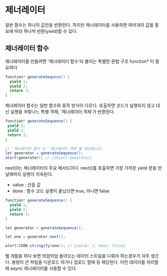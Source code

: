 # 제너레이터 
일반 함수는 하나의 값만을 반환한다. 하지만 제너레이터를 사용하면 여러개의 값을 필요에 따라 하나씩 반환(yield)할 수 있다.

## 제너레이터 함수
제너레이터를 만들려면 '제너레이터 함수'라 불리는 특별한 문법 구조 function* 이 필요하다
```java
function* generateSequnce() {
  yield 1;
  yield 2;
  return 3;
}
```
제너레이터 함수는 일반 함수와 동작 방식이 다르다. 호출하면 코드가 실행되지 않고 대신 실행을 처맇나느 특별 객체, '제너레이터 객체'가
 반환된다.
 ```java
function* generateSequence() {
  yield 1;
  yield 2;
  return 3;
}

// '제너레이터 함수'는 '제너레이터 객체'를 생성합니다.
let generator = generateSequence();
alert(generator); // [object Generator]
```
next(0는 제너레이터의 주요 메서드이다. next()를 호출하면 가장 가까운 yield<value> 문을 만날때까지 실행이 지속된다.
* value : 산출 값
* done : 함수 코드 실행이 끝났으면 true, 아니면 false

```java
function* generateSequence() {
  yield 1;
  yield 2;
  return 3;
}

let generator = generateSequence();

let one = generator.next();

alert(JSON.stringify(one)); // {value: 1, done: false}
```

웹 개발을 하다 보면 띄엄띄엄 들어오는 데이터 스트림을 다뤄야 하는경우가 자주 생긴다. 용량이 큰 파일을 다운로드 하거나
  업로드 할때 등 해당된다.
이런 데이터를 처리할 때 async 제너레이터를 사용할 수 있다. 
